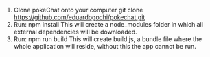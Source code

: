 1. Clone pokeChat onto your computer
	git clone https://github.com/eduardogochi/pokechat.git
2. Run: npm install
	This will create a node_modules folder in which all external dependencies will be downloaded. 
3. Run: npm run build
	This will create build.js, a bundle file where the whole application will reside, without this the app cannot be run.